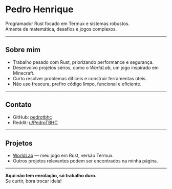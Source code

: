 # Pedro Henrique

Programador Rust focado em Termux e sistemas robustos.  
Amante de matemática, desafios e jogos complexos.

---

## Sobre mim

- Trabalho pesado com Rust, priorizando performance e segurança.  
- Desenvolvo projetos sérios, como o *WorldLab*, um jogo inspirado em Minecraft.  
- Curto resolver problemas difíceis e construir ferramentas úteis.  
- Não uso frescura, prefiro código limpo, funcional e eficiente.

---

## Contato

- GitHub: [pedrotbhc](https://github.com/pedrotbhc)  
- Reddit: [u/PedroTBHC](https://www.reddit.com/user/PedroTBHC)

---

## Projetos

- [WorldLab](https://github.com/pedrotbhc/worldlab) — meu jogo em Rust, versão Termux.  
- Outros projetos relevantes podem ser encontrados na minha página.

---

**Aqui não tem enrolação, só trabalho duro.**  
Se curtir, bora trocar ideia!
<!--
**pedrotbhc/pedrotbhc** is a ✨ _special_ ✨ repository because its `README.md` (this file) appears on your GitHub profile.

Here are some ideas to get you started:

- 🔭 I’m currently working on ...
- 🌱 I’m currently learning ...
- 👯 I’m looking to collaborate on ...
- 🤔 I’m looking for help with ...
- 💬 Ask me about ...
- 📫 How to reach me: ...
- 😄 Pronouns: ...
- ⚡ Fun fact: ...
-->
